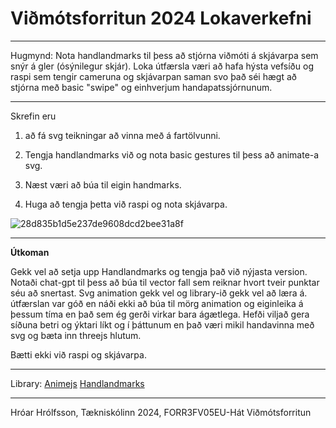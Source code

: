 # Viðmótsforritun 2024 Lokaverkefni


-- -

Hugmynd: Nota handlandmarks til þess að stjórna viðmóti á skjávarpa sem snýr á gler (ósýnilegur skjár). Loka útfærsla væri að hafa hýsta vefsíðu og raspi sem tengir cameruna og skjávarpan saman svo það séi hægt að stjórna með basic "swipe" og einhverjum handapatssjórnunum. 

-- -

Skrefin eru
1. að fá svg teikningar að vinna með á fartölvunni.

2. Tengja handlandmarks við og nota basic gestures til þess að animate-a svg.

3. Næst væri að búa til eigin handmarks.

4. Huga að tengja þetta við raspi og nota skjávarpa.


![28d835b1d5e237de9608dcd2bee31a8f](https://github.com/hroihrolfs/vidmotsforr_2024/assets/89214090/0ecb9a47-0885-4834-a2e3-6f2bbdf82c8e)

-- -
**Útkoman**

Gekk vel að setja upp Handlandmarks og tengja það við nýjasta version. Notaði chat-gpt til þess að búa til vector fall sem reiknar hvort tveir punktar séu að snertast. Svg animation gekk vel og library-ið gekk vel að læra á.
útfærslan var góð en náði ekki að búa til mörg animation og eiginleika á þessum tíma en það sem ég gerði virkar bara ágætlega. Hefði viljað gera síðuna betri og ýktari líkt og í þáttunum en það væri mikil handavinna með svg og bæta inn threejs hlutum.

Bætti ekki við raspi og skjávarpa.



-- -

Library:
[Animejs](https://animejs.com/documentation/#cssSelector)
[Handlandmarks](https://developers.google.com/mediapipe/solutions/vision/hand_landmarker)
-- -
Hróar Hrólfsson,
Tækniskólinn 2024,
FORR3FV05EU-Hát Viðmótsforritun 


